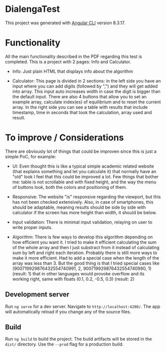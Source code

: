 # DialengaTest

This project was generated with [Angular CLI](https://github.com/angular/angular-cli) version 8.3.17.

# Functionality
All the main functionality described in the PDF regarding this test is completed. This is a project with 2 pages: Info and Calculator. 

- Info: Just plain HTML that displays info about the algorithm

- Calculator: This page is divided in 2 sections: in the left side you have an input where you can add digits (followed by ",") and they will get added into array. This input auto increases width in case the digit is bigger than the default input. There are also 4 buttons that allow you to set an example array, calculate index(es) of equilibrium and to reset the current array. In the right side you can see a table with results that include timestamp, time in seconds that took the calculation, array used and result.

# To improve / Considerations

There are obviously lot of things that could be improven since this is just a simple PoC, for example:

- UI: Even thought this is like a typical simple academic related website (that explains something and let you calculate it) that normally have an "old" look I feel that this could be improved a lot. Few things that bother me: table is not scrollable and with fixed height, and the way the menu of buttons look, both the colors and positioning of them.

- Responsive: The website "is" responsive regarding the viewport, but this has not been checked extensively. Also, in case of smartphones, this should be adaptable, meaning results should be side by side with calculator if the screen has more height than width, it should be below.

- Input validation: There is minimal input validation, relaying on user to write proper inputs.

- Algorithm: There is few ways to develop this algorithm depending on how efficient you want it. I tried to make it efficient calculating the sum of the whole array and then I just substract from it instead of calculating sum by left and right each iteration. Probably there is still more ways to make it more efficient. Had to add a special case when the length of the array was less than 3. But the good thing is that I tried special cases like (900719929876432554740991, 2, 900719929876432554740990, 1) (result: 1) that in other languages would provoke overflow and its working right, same with floats (0.1, 0.2, -0.5, 0.3) (result: 2)


## Development server

Run `ng serve` for a dev server. Navigate to `http://localhost:4200/`. The app will automatically reload if you change any of the source files.

## Build

Run `ng build` to build the project. The build artifacts will be stored in the `dist/` directory. Use the `--prod` flag for a production build.
